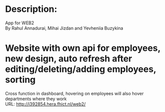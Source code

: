 # Description:

App for WEB2   
By Rahul Annadurai, Mihai Jizdan and Yevheniia Buzykina



# Website with own api for employees, new design, auto refresh after editing/deleting/adding employees, sorting
Cross function in dashboard, hovering on employees will also hover departments where they work  
URL: http://i392854.hera.fhict.nl/web2/
